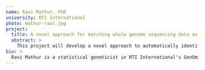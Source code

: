 ```yaml
---
name: Ravi Mathur, PhD
university: RTI International
photo: mathur-ravi.jpg
project:
  title: A novel approach for matching whole genome sequencing data as population controls for new genome wide association studies
  abstract: >
    This project will develop a novel approach to automatically identify population controls from TOPMed data to match with case-only cohorts, allowing users to conduct new genome-wide association studies. The approach will be available as a workflow within BioData Catalyst (BDC), enabling users to use their own cohorts to identify population controls. The BDC ecosystem has existing resources which will be leveraged in this project. The proposed approach, in collaboration with BDC consortium members, will utilize these resources, including searching datasets, harmonizing clinical variables across TOPMed and user-provided array genotyped studies, and running quality control, imputation and GWAS analyses. Throughout the development process, feedback, including bugs, user experience suggestions, and features for development (e.g., harmonization and implementation approaches) will be communicated to the BDC consortium members.
bio: >
  Ravi Mathur is a statistical geneticist in RTI International's GenOmics, Bioinformatics, and Translational Research Center. He received a PhD from the Bioinformatics Research Center at North Carolina State University. He has broad experience in genetics, statistical programming, cloud computing, and data integration. He has successfully conducted and published studies utilizing large-scale omic data including whole genome sequencing and single nucleotide polymorphisms. These studies have used various statistical approaches including linear mixed modeling, machine learning, and integration with multi-omic methods. His research interests include techniques for integrating multiple omic technologies, and building tools, pipelines, and workflows that make omic discovery more efficient.
---
```

